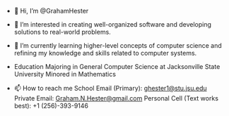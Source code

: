 - 👋 Hi, I’m @GrahamHester
- 👀 I’m interested in creating well-organized software and developing solutions to real-world problems. 
- 🌱 I’m currently learning higher-level concepts of computer science and refining my knowledge and skills related to computer systems.

- Education
  Majoring in General Computer Science at Jacksonville State University
  Minored in Mathematics

- 📫 How to reach me
  School Email (Primary): ghester1@stu.jsu.edu  
  Private Email: Graham.N.Hester@gmail.com
  Personal Cell (Text works best): +1 (256)-393-9146
  
  
